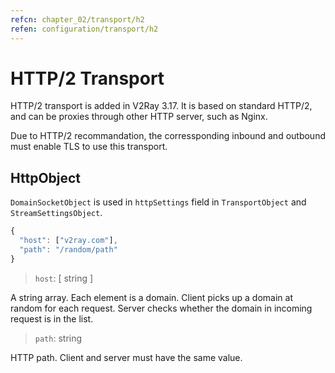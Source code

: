 ```yaml
---
refcn: chapter_02/transport/h2
refen: configuration/transport/h2
---
```

# HTTP/2 Transport

HTTP/2 transport is added in V2Ray 3.17. It is based on standard HTTP/2, and can be proxies through other HTTP server, such as Nginx.

Due to HTTP/2 recommandation, the corressponding inbound and outbound must enable TLS to use this transport.

## HttpObject

`DomainSocketObject` is used in `httpSettings` field in `TransportObject` and `StreamSettingsObject`.

```javascript
{
  "host": ["v2ray.com"],
  "path": "/random/path"
}
```

> `host`: \[ string \]

A string array. Each element is a domain. Client picks up a domain at random for each request. Server checks whether the domain in incoming request is in the list.

> `path`: string

HTTP path. Client and server must have the same value.
